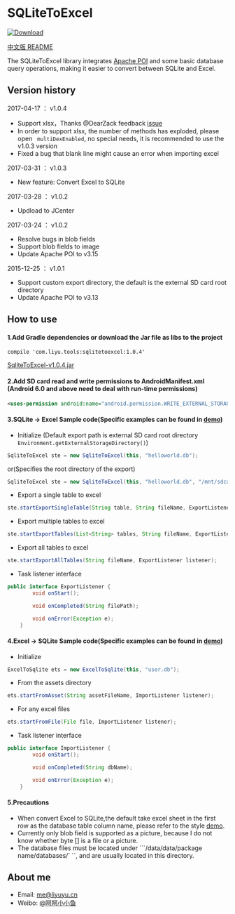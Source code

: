 # SQLiteToExcel

[ ![Download](https://api.bintray.com/packages/li-yu/maven/SQLiteToExcel/images/download.svg) ](https://bintray.com/li-yu/maven/SQLiteToExcel/_latestVersion)

[中文版 README](README.md)

The SQLiteToExcel library integrates [Apache POI](http://poi.apache.org/) and some basic database query operations, making it easier to convert between SQLite and Excel.

## Version history
2017-04-17 ： v1.0.4 
- Support xlsx，Thanks @DearZack feedback [issue](https://github.com/li-yu/SQLiteToExcel/issues/2)
- In order to support xlsx, the number of methods has exploded, please open `` multiDexEnabled``, no special needs, it is recommended to use the v1.0.3 version
- Fixed a bug that blank line might cause an error when importing excel

2017-03-31 ： v1.0.3 
- New feature: Convert Excel to SQLite

2017-03-28 ： v1.0.2 
- Updload to JCenter

2017-03-24 ： v1.0.2 
- Resolve bugs in blob fields
- Support blob fields to image
- Update Apache POI to v3.15

2015-12-25 ： v1.0.1 
- Support custom export directory, the default is the external SD card root directory
- Update Apache POI to v3.13

## How to use
#### 1.Add Gradle dependencies or download the Jar file as libs to the project
``` Gradle
compile 'com.liyu.tools:sqlitetoexcel:1.0.4'
```
[SqliteToExcel-v1.0.4.jar](https://github.com/li-yu/SQLiteToExcel/releases)
#### 2.Add SD card read and write permissions to AndroidManifest.xml (Android 6.0 and above need to deal with run-time permissions)
```xml
<uses-permission android:name="android.permission.WRITE_EXTERNAL_STORAGE" />
```

#### 3.SQLite -> Excel Sample code(Specific examples can be found in [demo](https://github.com/li-yu/SQLiteToExcel/blob/master/app/src/main/java/com/liyu/demo/MainActivity.java))
* Initialize (Default export path is external SD card root directory ```Environment.getExternalStorageDirectory()```)
```java
SqliteToExcel ste = new SqliteToExcel(this, "helloworld.db");
```
or(Specifies the root directory of the export)
```java
SqliteToExcel ste = new SqliteToExcel(this, "helloworld.db", "/mnt/sdcard/myfiles/");
```
* Export a single table to excel
```java
ste.startExportSingleTable(String table, String fileName, ExportListener listener);
```
* Export multiple tables to excel
```java
ste.startExportTables(List<String> tables, String fileName, ExportListener listener);
```
* Export all tables to excel
```java
ste.startExportAllTables(String fileName, ExportListener listener);
```
* Task listener interface
```java
public interface ExportListener {
        void onStart();

        void onCompleted(String filePath);

        void onError(Exception e);
    }
```

#### 4.Excel -> SQLite Sample code(Specific examples can be found in [demo](https://github.com/li-yu/SQLiteToExcel/blob/master/app/src/main/java/com/liyu/demo/MainActivity.java))
* Initialize
```java
ExcelToSqlite ets = new ExcelToSqlite(this, "user.db");
```
* From the assets directory
```java
ets.startFromAsset(String assetFileName, ImportListener listener);
```
* For any excel files
```java
ets.startFromFile(File file, ImportListener listener);
```
* Task listener interface
```java
public interface ImportListener {
        void onStart();

        void onCompleted(String dbName);

        void onError(Exception e);
    }
```

#### 5.Precautions
* When convert Excel to SQLite,the default take excel sheet in the first row as the database table column name, please refer to the style [demo](https://github.com/li-yu/SQLiteToExcel/blob/master/app/src/main/assets/user.xls).
* Currently only blob field is supported as a picture, because I do not know whether byte [] is a file or a picture.
* The database files must be located under ```/data/data/package name/databases/` ``, and are usually located in this directory.

## About me
* Email: [me@liyuyu.cn](mailto:me@liyuyu.cn)
* Weibo: [@呵呵小小鱼](http://weibo.com/u/1241167880)
